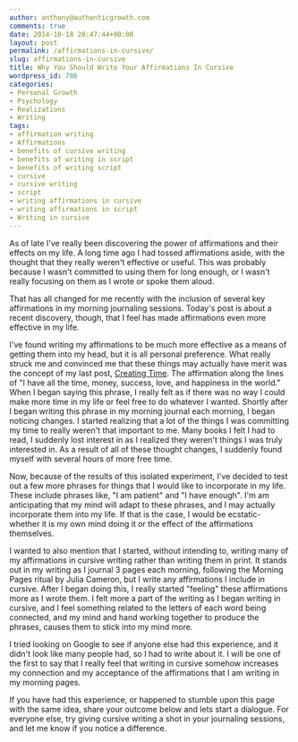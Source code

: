 ```yaml
---
author: anthony@authenticgrowth.com
comments: true
date: 2014-10-18 20:47:44+00:00
layout: post
permalink: /affirmations-in-cursive/
slug: affirmations-in-cursive
title: Why You Should Write Your Affirmations In Cursive
wordpress_id: 786
categories:
- Personal Growth
- Psychology
- Realizations
- Writing
tags:
- affirmation writing
- Affirmations
- benefits of cursive writing
- benefits of writing in script
- benefits of writing script
- cursive
- cursive writing
- script
- writing affirmations in cursive
- writing affirmations in script
- Writing in cursive
---
```


As of late I've really been discovering the power of affirmations and their effects on my life. A long time ago I had tossed affirmations aside, with the thought that they really weren't effective or useful. This was probably because I wasn't committed to using them for long enough, or I wasn't really focusing on them as I wrote or spoke them aloud.

That has all changed for me recently with the inclusion of several key affirmations in my morning journaling sessions. Today's post is about a recent discovery, though, that I feel has made affirmations even more effective in my life.

I've found writing my affirmations to be much more effective as a means of getting them into my head, but it is all personal preference. What really struck me and convinced me that these things may actually have merit was the concept of my last post, [Creating Time](http://www.authenticgrowth.com/creating-time/). The affirmation along the lines of "I have all the time, money, success, love, and happiness in the world." When I began saying this phrase, I really felt as if there was no way I could make more time in my life or feel free to do whatever I wanted. Shortly after I began writing this phrase in my morning journal each morning, I began noticing changes. I started realizing that a lot of the things I was committing my time to really weren't that important to me. Many books I felt I had to read, I suddenly lost interest in as I realized they weren't things I was truly interested in. As a result of all of these thought changes, I suddenly found myself with several hours of more free time.

Now, because of the results of this isolated experiment, I've decided to test out a few more phrases for things that I would like to incorporate in my life. These include phrases like, "I am patient" and "I have enough". I'm am anticipating that my mind will adapt to these phrases, and I may actually incorporate them into my life. If that is the case, I would be ecstatic- whether it is my own mind doing it or the effect of the affirmations themselves.

I wanted to also mention that I started, without intending to, writing many of my affirmations in cursive writing rather than writing them in print. It stands out in my writing as I journal 3 pages each morning, following the Morning Pages ritual by Julia Cameron, but I write any affirmations I include in cursive. After I began doing this, I really started "feeling" these affirmations more as I wrote them. I felt more a part of the writing as I began writing in cursive, and I feel something related to the letters of each word being connected, and my mind and hand working together to produce the phrases, causes them to stick into my mind more.

I tried looking on Google to see if anyone else had this experience, and it didn't look like many people had, so I had to write about it. I will be one of the first to say that I really feel that writing in cursive somehow increases my connection and my acceptance of the affirmations that I am writing in my morning pages.

If you have had this experience, or happened to stumble upon this page with the same idea, share your outcome below and lets start a dialogue. For everyone else, try giving cursive writing a shot in your journaling sessions, and let me know if you notice a difference.
